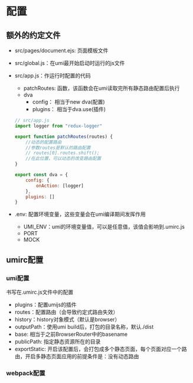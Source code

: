 # 配置

## 额外的约定文件

- src/pages/document.ejs: 页面模板文件
- src/global.js：在umi最开始启动时运行的js文件
- src/app.js：作运行时配置的代码
  - patchRoutes: 函数，该函数会在umi读取完所有静态路由配置后执行
  - dva
    - config： 相当于new dva(配置)
    - plugins： 相当于dva.use(插件)
  
  ```js
  // src/app.js
  import logger from "redux-logger"
  
  export function patchRoutes(routes) {
      //动态的配置路由
      //参数routes是默认的路由配置
      // routes[0].routes.shift();
      //在此位置，可以动态的改变路由配置
  }
  
  export const dva = {
      config: {
          onAction: [logger]
      },
      plugins: []
  }
  ```
- .env: 配置环境变量，这些变量会在umi编译期间发挥作用
  - UMI_ENV：umi的环境变量值，可以是任意值，该值会影响到.umirc.js
  - PORT
  - MOCK

## umirc配置

### umi配置

书写在.umirc.js文件中的配置

- plugins：配置umijs的插件
- routes：配置路由（会导致约定式路由失效）
- history：history对象模式（默认是browser）
- outputPath：使用umi build后，打包的目录名称，默认./dist
- base: 相当于之前BrowserRouter中的basename
- publicPath: 指定静态资源所在的目录
- exportStatic: 开启该配置后，会打包成多个静态页面，每个页面对应一个路由，开启多静态页面应用的前提条件是：没有动态路由

### webpack配置
